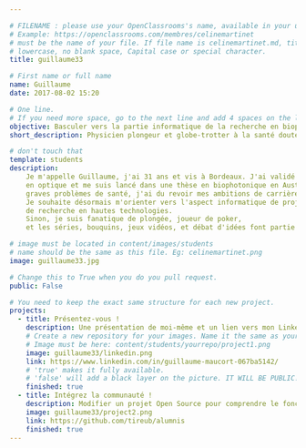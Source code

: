```yaml
---

# FILENAME : please use your OpenClassrooms's name, available in your url.
# Example: https://openclassrooms.com/membres/celinemartinet
# must be the name of your file. If file name is celinemartinet.md, title is celinemartinet.
# lowercase, no blank space, Capital case or special character.
title: guillaume33

# First name or full name
name: Guillaume
date: 2017-08-02 15:20

# One line.
# If you need more space, go to the next line and add 4 spaces on the left, as in 'description'.
objective: Basculer vers la partie informatique de la recherche en biophysique.
short_description: Physicien plongeur et globe-trotter à la santé douteuse. 

# don't touch that
template: students
description:
    Je m'appelle Guillaume, j'ai 31 ans et vis à Bordeaux. J'ai validé une école d'ingénieur 
    en optique et me suis lancé dans une thèse en biophotonique en Australie. Suite à de 
    graves problèmes de santé, j'ai du revoir mes ambitions de carrière. 
    Je souhaite désormais m'orienter vers l'aspect informatique de projets de R&D ou
    de recherche en hautes technologies. 
    Sinon, je suis fanatique de plongée, joueur de poker,
    et les séries, bouquins, jeux vidéos, et débat d'idées font partie de mon quotidien.

# image must be located in content/images/students
# name should be the same as this file. Eg: celinemartinet.png
image: guillaume33.jpg

# Change this to True when you do you pull request.
public: False

# You need to keep the exact same structure for each new project.
projects:
  - title: Présentez-vous !
    description: Une présentation de moi-même et un lien vers mon LinkedIn.
    # Create a new repository for your images. Name it the same as your nickname and profile picture.
    # Image must be here: content/students/yourrepo/project1.png
    image: guillaume33/linkedin.png
    link: https://www.linkedin.com/in/guillaume-maucort-067ba5142/
    # 'true' makes it fully available.
    # 'false' will add a black layer on the picture. IT WILL BE PUBLIC!
    finished: true
  - title: Intégrez la communauté !
    description: Modifier un projet Open Source pour comprendre le fonctionnement de Git, de Github et des pull requests. 
    image: guillaume33/project2.png
    link: https://github.com/tireub/alumnis
    finished: true
---
```

